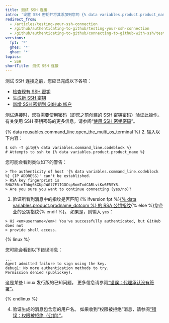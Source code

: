 ```yaml
---
title: 测试 SSH 连接
intro: '设置 SSH 密钥并将其添加到您的 {% data variables.product.product_name %} 帐户后，您可以测试连接。'
redirect_from:
  - /articles/testing-your-ssh-connection
  - /github/authenticating-to-github/testing-your-ssh-connection
  - /github/authenticating-to-github/connecting-to-github-with-ssh/testing-your-ssh-connection
versions:
  fpt: '*'
  ghes: '*'
  ghae: '*'
topics:
  - SSH
shortTitle: 测试 SSH 连接
---
```


测试 SSH 连接之前，您应已完成以下各项：
- [检查现有 SSH 密钥](/articles/checking-for-existing-ssh-keys)
- [生成新 SSH 密钥](/articles/generating-a-new-ssh-key-and-adding-it-to-the-ssh-agent)
- [新增 SSH 密钥到 GitHub 帐户](/articles/adding-a-new-ssh-key-to-your-github-account)

测试连接时，您将需要使用密码（即您之前创建的 SSH 密钥密码）验证此操作。 有关使用 SSH 密钥密码的更多信息，请参阅“[使用 SSH 密钥密码](/articles/working-with-ssh-key-passphrases)”。

{% data reusables.command_line.open_the_multi_os_terminal %}
2. 输入以下内容：
  ```shell
  $ ssh -T git@{% data variables.command_line.codeblock %}
  # Attempts to ssh to {% data variables.product.product_name %}
  ```

  您可能会看到类似如下的警告：

  ```shell
  > The authenticity of host '{% data variables.command_line.codeblock %} (IP ADDRESS)' can't be established.
  > RSA key fingerprint is SHA256:nThbg6kXUpJWGl7E1IGOCspRomTxdCARLviKw6E5SY8.
  > Are you sure you want to continue connecting (yes/no)?
  ```

3. 验证所看到消息中的指纹是否匹配 {% ifversion fpt %}[{% data variables.product.prodname_dotcom %} 的 RSA 公钥指纹](/github/authenticating-to-github/githubs-ssh-key-fingerprints){% else %}您企业的公钥指纹{% endif %}。 如果是，则输入 `yes`：
  ```shell
  > Hi <em>username</em>! You've successfully authenticated, but GitHub does not
  > provide shell access.
  ```

  {% linux %}

  您可能会看到以下错误消息：
  ```shell
  ...
  Agent admitted failure to sign using the key.
  debug1: No more authentication methods to try.
  Permission denied (publickey).
  ```

  这是某些 Linux 发行版的已知问题。 更多信息请参阅[“错误：代理承认没有签署”](/articles/error-agent-admitted-failure-to-sign)。

  {% endlinux %}

4. 验证生成的消息包含您的用户名。 如果收到“权限被拒绝”消息，请参阅[“错误：权限被拒绝（公钥）”](/articles/error-permission-denied-publickey)。
